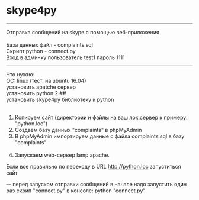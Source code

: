 # skype4py
******************************************************
Отправка сообщений на skype с помощью веб-приложения
<br><br>
База данных файл - complaints.sql<br>
Скрипт python - connect.py<br>
Вход в админку пользователь test1 пароль 1111
******************************************************
Что нужно:<br>
ОС: linux (тест. на ubuntu 16.04)<br>
установить apatche сервер<br>
установить python 2.##<br>
установить skype4py библиотеку к python<br><br>

1. Копируем сайт (директории и файлы на ваш лок.сервер к примеру: "python.loc")<br>
2. Создаем базу данных "complaints" в phpMyAdmin<br>
3. В phpMyAdmin импортируем данные с файла complaints.sql в базу "complaints"<br><br>
4. Запускаем web-сервер lamp apache.
 
Если все правильно по переходу в URL http://python.loc запуститься сайт

–- перед запуском отправки сообщений в начале надо запустить один раз скрип "connect.py" в консоле: python "connect.py" 
